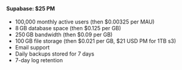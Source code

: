 
#### Supabase: $25 PM
- 100,000 monthly active users (then $0.00325 per MAU)
- 8 GB database space (then $0.125 per GB)
- 250 GB bandwidth (then $0.09 per GB)
- 100 GB file storage (then $0.021 per GB, $21 USD PM for 1TB s3)
- Email support
- Daily backups stored for 7 days
- 7-day log retention